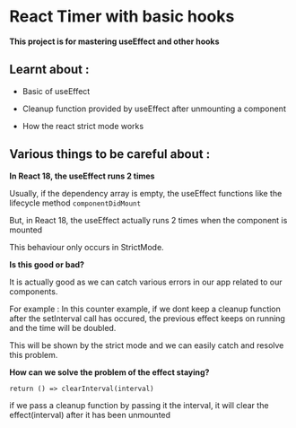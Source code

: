 # React Timer with basic hooks

**This project is for mastering useEffect and other hooks**

## Learnt about :

- Basic of useEffect

- Cleanup function provided by useEffect after unmounting a component

- How the react strict mode works

## Various things to be careful about :
**In React 18, the useEffect runs 2 times**

Usually, if the dependency array is empty,
the useEffect functions like the lifecycle method `componentDidMount`

But, in React 18, the useEffect actually runs 2 times
when the component is mounted

This behaviour only occurs in StrictMode.

**Is this good or bad?**

It is actually good as we can catch various errors in our app
related to our components.

For example :
In this counter example, if we dont keep a cleanup function after the
setInterval call has occured, the previous effect keeps on running
and the time will be doubled. 

This will be shown by the strict mode and we can easily catch and resolve
this problem.


**How can we solve the problem of the effect staying?**

`return () => clearInterval(interval)`

if we pass a cleanup function by passing it the interval,
it will clear the effect(interval) after it has been unmounted
